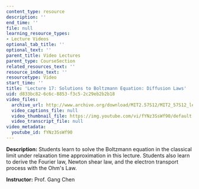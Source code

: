 ```yaml
---
content_type: resource
description: ''
end_time: ''
file: null
learning_resource_types:
- Lecture Videos
optional_tab_title: ''
optional_text: ''
parent_title: Video Lectures
parent_type: CourseSection
related_resources_text: ''
resource_index_text: ''
resourcetype: Video
start_time: ''
title: 'Lecture 17: Solutions to Boltzmann Equation: Diffusion Laws'
uid: d833bc82-6c6c-8853-f3c5-2c29eb2b2b18
video_files:
  archive_url: http://www.archive.org/download/MIT2.57S12/MIT2_57S12_lec17_300k.mp4
  video_captions_file: null
  video_thumbnail_file: https://img.youtube.com/vi/fYNz3SsWf90/default.jpg
  video_transcript_file: null
video_metadata:
  youtube_id: fYNz3SsWf90
---
```


**Description:** Students learn to solve the Boltzmann equation in the classical limit under relaxation time approximation in this lecture. Students also learn to derive the Fourier law, Newton shear law, and the electron transport process with the Ohm's Law.

**Instructor:** Prof. Gang Chen